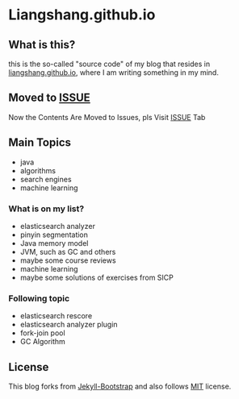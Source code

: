 # Liangshang.github.io


## What is this?
this is the so-called "source code" of my blog that resides in [liangshang.github.io](http://liangshang.github.io), where I am writing something in my mind.

## Moved to [ISSUE](https://github.com/LiangShang/liangshang.github.com/issues)

Now the Contents Are Moved to Issues, pls Visit [ISSUE](https://github.com/LiangShang/liangshang.github.com/issues) Tab


## Main Topics
* java
* algorithms
* search engines 
* machine learning

### What is on my list?
* elasticsearch analyzer 
* pinyin segmentation
* Java memory model
* JVM, such as GC and others
* maybe some course reviews 
* machine learning
* maybe some solutions of exercises from SICP

### Following topic

- elasticsearch rescore
- elasticsearch analyzer plugin
- fork-join pool
- GC Algorithm





## License
This blog forks from [Jekyll-Bootstrap](http://jekyllbootstrap.com) and also follows 
[MIT](http://opensource.org/licenses/MIT) license.
